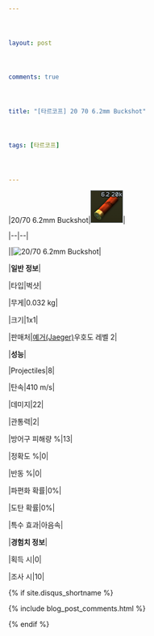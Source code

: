 ```yaml
---



layout: post



comments: true



title: "[타르코프] 20 70 6.2mm Buckshot"



tags: [타르코프]



---
```




|20/70 6.2mm Buckshot|![20/70 6.2mm Buckshot](/assets/image/tarkov/bullet/207062mmBuckshotIcon.png)|

|--|--|

||![20/70 6.2mm Buckshot](/assets/image/tarkov/20x70BUCKSHOTIMAGE.png)|

|**일반 정보**|

|타입|벅샷|

|무게|0.032 kg|

|크기|1x1|

|판매처|[예거(Jaeger)](https://)우호도 레벨 2|

|**성능**|

|Projectiles|8|

|탄속|410 m/s|

|데미지|22|

|관통력|2|

|방어구 피해량 %|13|

|정확도 %|0|

|반동 %|0|

|파편화 확률|0%|

|도탄 확률|0%|

|특수 효과|아음속|

|**경험치 정보**|

|획득 시|0|

|조사 시|10|



{% if site.disqus_shortname %}



<div class="comments">



  {% include blog_post_comments.html %}



</div>



{% endif %}







<div id="disqus_thread"></div>